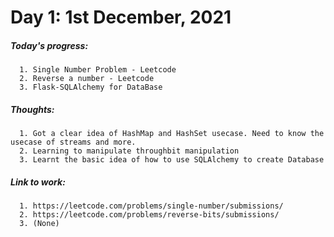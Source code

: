 # Day 1: 1st December, 2021

   ##### Today's progress:
      1. Single Number Problem - Leetcode
      2. Reverse a number - Leetcode
      3. Flask-SQLAlchemy for DataBase
      
   ##### Thoughts:
      1. Got a clear idea of HashMap and HashSet usecase. Need to know the usecase of streams and more.
      2. Learning to manipulate throughbit manipulation
      3. Learnt the basic idea of how to use SQLAlchemy to create Database
      
   ##### Link to work:
      1. https://leetcode.com/problems/single-number/submissions/
      2. https://leetcode.com/problems/reverse-bits/submissions/
      3. (None)
